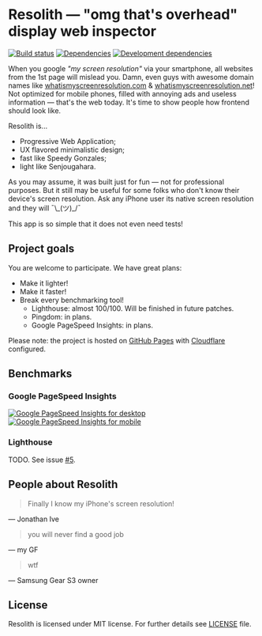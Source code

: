# Resolith &mdash; "omg that's overhead" display web inspector

[![Build status](https://img.shields.io/travis/ssimplix/resolith.svg)](https://travis-ci.org/ssimplix/resolith) [![Dependencies](https://img.shields.io/david/ssimplix/resolith.svg)](https://david-dm.org/ssimplix/resolith) [![Development dependencies](https://img.shields.io/david/dev/ssimplix/resolith.svg)](https://david-dm.org/ssimplix/resolith?type=dev)

When you google *"my screen resolution"* via your smartphone, all websites from the 1st page will mislead you. Damn, even guys with awesome domain names like [whatismyscreenresolution.com](https://www.whatismyscreenresolution.com) & [whatismyscreenresolution.net](http://whatismyscreenresolution.net)! Not optimized for mobile phones, filled with annoying ads and useless information &mdash; that's the web today. It's time to show people how frontend should look like.

Resolith is...

* Progressive Web Application;
* UX flavored minimalistic design;
* fast like Speedy Gonzales;
* light like Senjougahara.

As you may assume, it was built just for fun &mdash; not for professional purposes. But it still may be useful for some folks who don't know their device's screen resolution. Ask any iPhone user its native screen resolution and they will ¯\\\_(ツ)_/¯

This app is so simple that it does not even need tests!

## Project goals

You are welcome to participate. We have great plans:

* Make it lighter!
* Make it faster!
* Break every benchmarking tool!
  * Lighthouse: almost 100/100. Will be finished in future patches.
  * Pingdom: in plans.
  * Google PageSpeed Insights: in plans.

Please note: the project is hosted on [GitHub Pages](https://pages.github.com) with [Cloudflare](https://www.cloudflare.com/) configured.

## Benchmarks

### Google PageSpeed Insights

[![Google PageSpeed Insights for desktop](https://pagespeed-badges.herokuapp.com/?url=https://reso.lith.pw&showStratLabel=true&strat=desktop)](https://developers.google.com/speed/pagespeed/insights/?url=https://reso.lith.pw) [![Google PageSpeed Insights for mobile](https://pagespeed-badges.herokuapp.com/?url=https://reso.lith.pw&showStratLabel=true&strat=mobile)](https://developers.google.com/speed/pagespeed/insights/?url=https://reso.lith.pw&tab=mobile)

### Lighthouse

TODO. See issue [#5](https://github.com/ssimplix/resolith/issues/5).

## People about Resolith

> Finally I know my iPhone's screen resolution!

&mdash; Jonathan Ive

> you will never find a good job

&mdash; my GF

> wtf

&mdash; Samsung Gear S3 owner

## License

Resolith is licensed under MIT license. For further details see [LICENSE](LICENSE) file.
